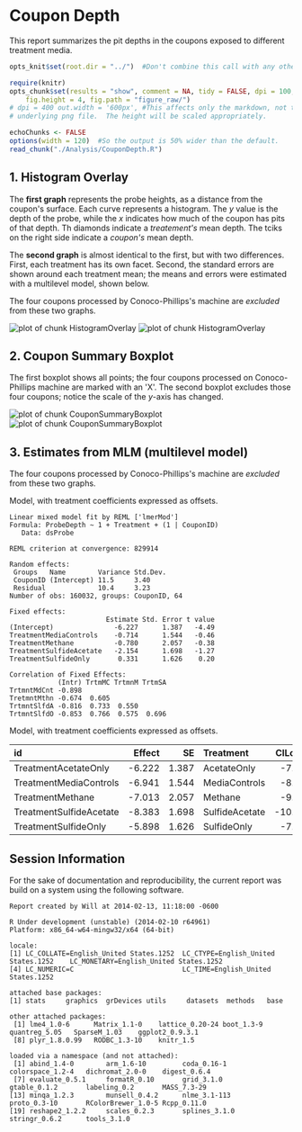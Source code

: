 Coupon Depth
=================================================
This report summarizes the pit depths in the coupons exposed to different treatment media.

<!--  Set the working directory to the repository's base directory; this assumes the report is nested inside of only one directory.-->

```r
opts_knit$set(root.dir = "../")  #Don't combine this call with any other chunk -especially one that uses file paths.
```


<!-- Set the report-wide options, and point to the external code file. -->

```r
require(knitr)
opts_chunk$set(results = "show", comment = NA, tidy = FALSE, dpi = 100, fig.width = 6.5, 
    fig.height = 4, fig.path = "figure_raw/")
# dpi = 400 out.width = '600px', #This affects only the markdown, not the
# underlying png file.  The height will be scaled appropriately.

echoChunks <- FALSE
options(width = 120)  #So the output is 50% wider than the default.
read_chunk("./Analysis/CouponDepth.R")
```

<!-- Load the packages.  Suppress the output when loading packages. --> 



<!-- Load any Global functions and variables declared in the R file.  Suppress the output. --> 



<!-- Declare any global functions specific to a Rmd output.  Suppress the output. --> 



<!-- Load the datasets.   -->



<!-- Tweak the datasets.   -->



## 1. Histogram Overlay
The **first graph** represents the probe heights, as a distance from the coupon's surface.  Each curve represents a histogram.  The *y* value is the depth of the probe, while the *x* indicates how much of the coupon has pits of that depth.  Th diamonds indicate a *treatement's* mean depth. The tciks on the right side indicate a *coupon's* mean depth.

The **second graph** is almost identical to the first, but with two differences.  First, each treatment has its own facet.  Second, the standard errors are shown around each treatment mean; the means and errors were estimated with a multilevel model, shown below.

The four coupons processed by Conoco-Phillips's machine are *excluded* from these two graphs.

![plot of chunk HistogramOverlay](figure_raw/HistogramOverlay1.png) ![plot of chunk HistogramOverlay](figure_raw/HistogramOverlay2.png) 


## 2. Coupon Summary Boxplot
The first boxplot shows all points; the four coupons processed on Conoco-Phillips machine are marked with an 'X'.  The second boxplot excludes those four coupons; notice the scale of the *y*-axis has changed.

![plot of chunk CouponSummaryBoxplot](figure_raw/CouponSummaryBoxplot1.png) ![plot of chunk CouponSummaryBoxplot](figure_raw/CouponSummaryBoxplot2.png) 


## 3. Estimates from MLM (multilevel model)
The four coupons processed by Conoco-Phillips's machine are *excluded* from these two graphs.

Model, with treatment coefficients expressed as offsets.


```
Linear mixed model fit by REML ['lmerMod']
Formula: ProbeDepth ~ 1 + Treatment + (1 | CouponID) 
   Data: dsProbe 

REML criterion at convergence: 829914 

Random effects:
 Groups   Name        Variance Std.Dev.
 CouponID (Intercept) 11.5     3.40    
 Residual             10.4     3.23    
Number of obs: 160032, groups: CouponID, 64

Fixed effects:
                        Estimate Std. Error t value
(Intercept)               -6.227      1.387   -4.49
TreatmentMediaControls    -0.714      1.544   -0.46
TreatmentMethane          -0.780      2.057   -0.38
TreatmentSulfideAcetate   -2.154      1.698   -1.27
TreatmentSulfideOnly       0.331      1.626    0.20

Correlation of Fixed Effects:
            (Intr) TrtmMC TrtmnM TrtmSA
TrtmntMdCnt -0.898                     
TretmntMthn -0.674  0.605              
TrtmntSlfdA -0.816  0.733  0.550       
TrtmntSlfdO -0.853  0.766  0.575  0.696
```


Model, with treatment coefficients expressed as offsets.


|id                       |  Effect|     SE|Treatment       |  CILower|  CIUpper|
|:------------------------|-------:|------:|:---------------|--------:|--------:|
|TreatmentAcetateOnly     |  -6.222|  1.387|AcetateOnly     |   -7.609|   -4.835|
|TreatmentMediaControls   |  -6.941|  1.544|MediaControls   |   -8.486|   -5.397|
|TreatmentMethane         |  -7.013|  2.057|Methane         |   -9.070|   -4.956|
|TreatmentSulfideAcetate  |  -8.383|  1.698|SulfideAcetate  |  -10.082|   -6.685|
|TreatmentSulfideOnly     |  -5.898|  1.626|SulfideOnly     |   -7.524|   -4.272|



## Session Information
For the sake of documentation and reproducibility, the current report was build on a system using the following software.


```
Report created by Will at 2014-02-13, 11:18:00 -0600
```

```
R Under development (unstable) (2014-02-10 r64961)
Platform: x86_64-w64-mingw32/x64 (64-bit)

locale:
[1] LC_COLLATE=English_United States.1252  LC_CTYPE=English_United States.1252    LC_MONETARY=English_United States.1252
[4] LC_NUMERIC=C                           LC_TIME=English_United States.1252    

attached base packages:
[1] stats     graphics  grDevices utils     datasets  methods   base     

other attached packages:
 [1] lme4_1.0-6      Matrix_1.1-0    lattice_0.20-24 boot_1.3-9      quantreg_5.05   SparseM_1.03    ggplot2_0.9.3.1
 [8] plyr_1.8.0.99   RODBC_1.3-10    knitr_1.5      

loaded via a namespace (and not attached):
 [1] abind_1.4-0        arm_1.6-10         coda_0.16-1        colorspace_1.2-4   dichromat_2.0-0    digest_0.6.4      
 [7] evaluate_0.5.1     formatR_0.10       grid_3.1.0         gtable_0.1.2       labeling_0.2       MASS_7.3-29       
[13] minqa_1.2.3        munsell_0.4.2      nlme_3.1-113       proto_0.3-10       RColorBrewer_1.0-5 Rcpp_0.11.0       
[19] reshape2_1.2.2     scales_0.2.3       splines_3.1.0      stringr_0.6.2      tools_3.1.0       
```

